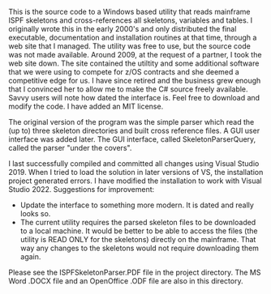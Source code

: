 This is the source code to a Windows based utility that reads mainframe ISPF skeletons and cross-references all skeletons, variables and tables. I originally wrote this in the early 2000's and only distributed the final executable, documentation and installation routines at that time, through a web site that I managed. The utility was free to use, but the source code was not made available.
Around 2009, at the request of a partner, I took the web site down. The site contained the utiltity and some additional software that we were using to compete for z/OS contracts and she deemed a competitive edge for us.
I have since retired and the business grew enough that I convinced her to allow me to make the C# source freely available. Savvy users will note how dated the interface is. Feel free to download and modify the code. I have added an MIT license.

The original version of the program was the simple parser which read the (up to) three skeleton directories and built cross reference files. A GUI user interface was added later. The GUI interface, called SkeletonParserQuery, called the parser "under the covers".

I last successfully compiled and committed all changes using Visual Studio 2019. When I tried to load the solution in later versions of VS, the installation project generated errors. I have modified the installation to work with Visual Studio 2022.
Suggestions for improvement:
- Update the interface to something more modern. It is dated and really looks so.
- The current utility requires the parsed skeleton files to be downloaded to a local machine. It would be better to be able to access the files (the utility is READ ONLY for the skeletons) directly on the mainframe. That way any changes to the skeletons would not require downloading them again.

Please see the ISPFSkeletonParser.PDF file in the project directory. The MS Word .DOCX file and an OpenOffice .ODF file are also in this directory.
